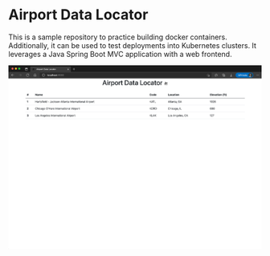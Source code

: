 # Airport Data Locator

This is a sample repository to practice building docker containers. Additionally, it can be used to test deployments 
into Kubernetes clusters. It leverages a Java Spring Boot MVC application with a web frontend.

![frontend](./app.png)

